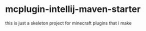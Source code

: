 # mcplugin-intellij-maven-starter

this is just a skeleton project for minecraft plugins that i make